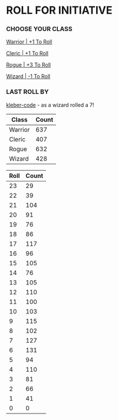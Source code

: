 # ROLL FOR INITIATIVE
### CHOOSE YOUR CLASS

[Warrior | +1 To Roll](https://github.com/benjaminsampica/benjaminsampica/issues/new?title=roll%7Cwarrior&body=Just+click+%27Submit+new+issue%27.)

[Cleric | +1 To Roll](https://github.com/benjaminsampica/benjaminsampica/issues/new?title=roll%7Ccleric&body=Just+click+%27Submit+new+issue%27.)

[Rogue | +3 To Roll](https://github.com/benjaminsampica/benjaminsampica/issues/new?title=roll%7Crogue&body=Just+click+%27Submit+new+issue%27.)

[Wizard | -1 To Roll](https://github.com/benjaminsampica/benjaminsampica/issues/new?title=roll%7Cwizard&body=Just+click+%27Submit+new+issue%27.)
### LAST ROLL BY
[kleber-code](https://www.github.com/kleber-code) - as a wizard rolled a 7!

|Class|Count|
|-|-|
|Warrior|637|
|Cleric|407|
|Rogue|632|
|Wizard|428|

|Roll|Count|
|-|-|
|23|29
|22|39
|21|104
|20|91
|19|76
|18|86
|17|117
|16|96
|15|105
|14|76
|13|105
|12|110
|11|100
|10|103
|9|115
|8|102
|7|127
|6|131
|5|94
|4|110
|3|81
|2|66
|1|41
|0|0
